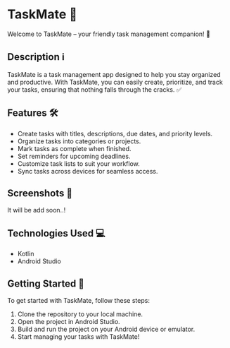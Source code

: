 # TaskMate 📝

Welcome to TaskMate – your friendly task management companion! 🚀

## Description ℹ️

TaskMate is a task management app designed to help you stay organized and productive. With TaskMate, you can easily create, prioritize, and track your tasks, ensuring that nothing falls through the cracks. ✅

## Features 🛠️

- Create tasks with titles, descriptions, due dates, and priority levels.
- Organize tasks into categories or projects.
- Mark tasks as complete when finished.
- Set reminders for upcoming deadlines.
- Customize task lists to suit your workflow.
- Sync tasks across devices for seamless access.

## Screenshots 📱

It will be add soon..!

## Technologies Used 💻

- Kotlin
- Android Studio

## Getting Started 🚀

To get started with TaskMate, follow these steps:

1. Clone the repository to your local machine.
2. Open the project in Android Studio.
3. Build and run the project on your Android device or emulator.
4. Start managing your tasks with TaskMate!

